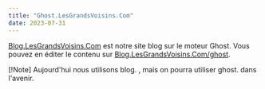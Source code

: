 ```yaml
---
title: "Ghost.LesGrandsVoisins.Com"
date: 2023-07-31
---
```


[Blog.LesGrandsVoisins.Com](https://blog.lesgrandsvoisins.com) est notre site blog sur le moteur Ghost. Vous pouvez en éditer le contenu sur [Blog.LesGrandsVoisins.Com/ghost](https://blog.lesgrandsvoisins.com/ghost).

[!Note] Aujourd'hui nous utilisons blog. , mais on pourra utiliser ghost. dans l'avenir.